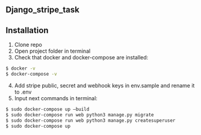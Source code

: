 Django_stripe_task
-------------

Installation
-------------

1. Clone repo
2. Open project folder in terminal
3. Check that docker and docker-compose are installed:
``` bash
$ docker -v
$ docker-compose -v
```
4. Add stripe public, secret and webhook keys in env.sample and rename it to .env
5. Input next commands in terminal:
``` bash
$ sudo docker-compose up —build
$ sudo docker-compose run web python3 manage.py migrate
$ sudo docker-compose run web python3 manage.py createsuperuser
$ sudo docker-compose up
``` 
